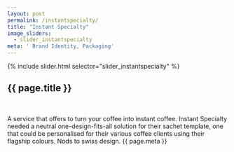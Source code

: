 ```yaml
---
layout: post
permalink: /instantspecialty/
title: "Instant Specialty"
image_sliders:
  - slider_instantspecialty
meta: ' Brand Identity, Packaging'
---
```

<section class="section fadeup clear">

<div class="col-3-8 float_left grid-mar">
  <div id="slideshow">
  {% include slider.html selector="slider_instantspecialty" %}
  </div>

  <div class="txt-centre">
    <h2>{{ page.title }}</h2>
    <br>
    <p>A service that offers to turn your coffee into instant coffee. Instant Specialty needed a neutral one-design-fits-all solution for their sachet template, one that could be personalised for their various coffee clients using their flagship colours. Nods to swiss design.   
      <span class="meta">{{ page.meta }}</span>
    </p>
    </div>
</div>
